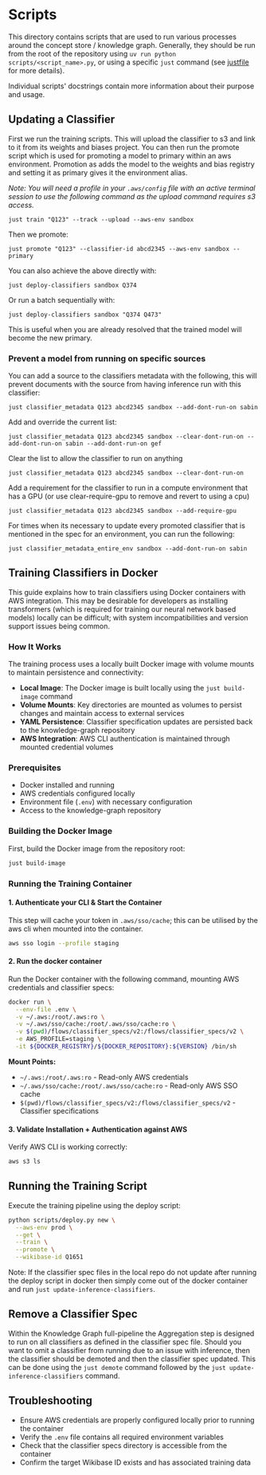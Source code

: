 # Scripts

This directory contains scripts that are used to run various processes around the concept store / knowledge graph. Generally, they should be run from the root of the repository using `uv run python scripts/<script_name>.py`, or using a specific `just` command (see [justfile](../justfile) for more details).

Individual scripts' docstrings contain more information about their purpose and usage.


## Updating a Classifier

First we run the training scripts. This will upload the classifier to s3 and link to it from its weights and biases project. You can then run the promote script which is used for promoting a model to primary within an aws environment. Promotion as adds the model to the weights and bias registry and setting it as primary gives it the environment alias.

_Note: You will need a profile in your `.aws/config` file with an active terminal session to use the following command as the upload command requires s3 access._

```shell
just train "Q123" --track --upload --aws-env sandbox
```

Then we promote:

```shell
just promote "Q123" --classifier-id abcd2345 --aws-env sandbox --primary
```

You can also achieve the above directly with:

```shell
just deploy-classifiers sandbox Q374
```

Or run a batch sequentially with:

```shell
just deploy-classifiers sandbox "Q374 Q473"
```

This is useful when you are already resolved that the trained model will become the new primary.

### Prevent a model from running on specific sources

You can add a source to the classifiers metadata with the following, this will prevent documents with the source from having inference run with this classifier:

```shell
just classifier_metadata Q123 abcd2345 sandbox --add-dont-run-on sabin
```

Add and override the current list:

```shell
just classifier_metadata Q123 abcd2345 sandbox --clear-dont-run-on --add-dont-run-on sabin --add-dont-run-on gef
```

Clear the list to allow the classifier to run on anything

```shell
just classifier_metadata Q123 abcd2345 sandbox --clear-dont-run-on
```

Add a requirement for the classifier to run in a compute environment that has a GPU (or use clear-require-gpu to remove and revert to using a cpu)

```shell
just classifier_metadata Q123 abcd2345 sandbox --add-require-gpu
```

For times when its necessary to update every promoted classifier that is mentioned in the spec for an environment, you can run the following:

```shell
just classifier_metadata_entire_env sandbox --add-dont-run-on sabin
```

## Training Classifiers in Docker

This guide explains how to train classifiers using Docker containers with AWS integration. This may be desirable for developers as installing transformers (which is required for training our neural network based models) locally can be difficult; with system incompatibilities and version support issues being common.

### How It Works

The training process uses a locally built Docker image with volume mounts to maintain persistence and connectivity:

- **Local Image**: The Docker image is built locally using the `just build-image` command
- **Volume Mounts**: Key directories are mounted as volumes to persist changes and maintain access to external services
- **YAML Persistence**: Classifier specification updates are persisted back to the knowledge-graph repository
- **AWS Integration**: AWS CLI authentication is maintained through mounted credential volumes

### Prerequisites

- Docker installed and running
- AWS credentials configured locally
- Environment file (`.env`) with necessary configuration
- Access to the knowledge-graph repository

### Building the Docker Image

First, build the Docker image from the repository root:

```bash
just build-image
```

### Running the Training Container

#### 1. Authenticate your CLI & Start the Container

This step will cache your token in `.aws/sso/cache`; this can be utilised by the aws cli when mounted into the container.

```bash
aws sso login --profile staging
```

#### 2. Run the docker container

Run the Docker container with the following command, mounting AWS credentials and classifier specs:

```bash
docker run \
  --env-file .env \
  -v ~/.aws:/root/.aws:ro \
  -v ~/.aws/sso/cache:/root/.aws/sso/cache:ro \
  -v $(pwd)/flows/classifier_specs/v2:/flows/classifier_specs/v2 \
  -e AWS_PROFILE=staging \
  -it ${DOCKER_REGISTRY}/${DOCKER_REPOSITORY}:${VERSION} /bin/sh
```

**Mount Points:**

- `~/.aws:/root/.aws:ro` - Read-only AWS credentials
- `~/.aws/sso/cache:/root/.aws/sso/cache:ro` - Read-only AWS SSO cache
- `$(pwd)/flows/classifier_specs/v2:/flows/classifier_specs/v2` - Classifier specifications


#### 3. Validate Installation + Authentication against AWS

Verify AWS CLI is working correctly:

```bash
aws s3 ls
```

## Running the Training Script

Execute the training pipeline using the deploy script:

```bash
python scripts/deploy.py new \
  --aws-env prod \
  --get \
  --train \
  --promote \
  --wikibase-id Q1651
```

Note: If the classifier spec files in the local repo do not update after running the deploy script in docker then simply come out of the docker container and run `just update-inference-classifiers`.

## Remove a Classifier Spec

Within the Knowledge Graph full-pipeline the Aggregation step is designed to run on all classifiers as defined in the classifier spec file. Should you want to omit a classifier from running due to an issue with inference, then the classifier should be demoted and then the classifier spec updated. This can be done using the `just demote` command followed by the `just update-inference-classifiers` command.


## Troubleshooting

- Ensure AWS credentials are properly configured locally prior to running the container
- Verify the `.env` file contains all required environment variables
- Check that the classifier specs directory is accessible from the container
- Confirm the target Wikibase ID exists and has associated training data
